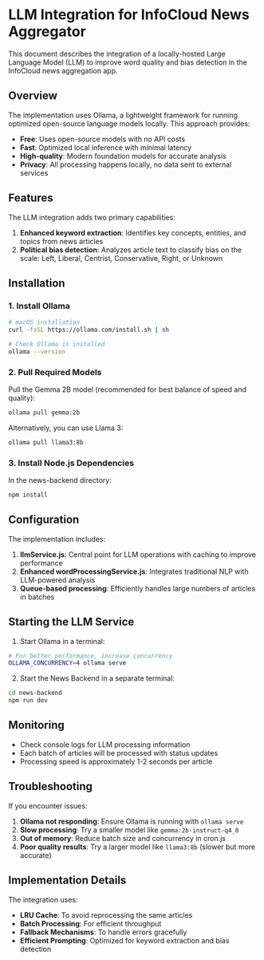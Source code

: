 # LLM Integration for InfoCloud News Aggregator

This document describes the integration of a locally-hosted Large Language Model (LLM) to improve word quality and bias detection in the InfoCloud news aggregation app.

## Overview

The implementation uses Ollama, a lightweight framework for running optimized open-source language models locally. This approach provides:

- **Free**: Uses open-source models with no API costs
- **Fast**: Optimized local inference with minimal latency
- **High-quality**: Modern foundation models for accurate analysis
- **Privacy**: All processing happens locally, no data sent to external services

## Features

The LLM integration adds two primary capabilities:

1. **Enhanced keyword extraction**: Identifies key concepts, entities, and topics from news articles
2. **Political bias detection**: Analyzes article text to classify bias on the scale: Left, Liberal, Centrist, Conservative, Right, or Unknown

## Installation

### 1. Install Ollama

```bash
# macOS installation
curl -fsSL https://ollama.com/install.sh | sh

# Check Ollama is installed
ollama --version
```

### 2. Pull Required Models

Pull the Gemma 2B model (recommended for best balance of speed and quality):

```bash
ollama pull gemma:2b
```

Alternatively, you can use Llama 3:

```bash
ollama pull llama3:8b
```

### 3. Install Node.js Dependencies

In the news-backend directory:

```bash
npm install
```

## Configuration

The implementation includes:

1. **llmService.js**: Central point for LLM operations with caching to improve performance
2. **Enhanced wordProcessingService.js**: Integrates traditional NLP with LLM-powered analysis
3. **Queue-based processing**: Efficiently handles large numbers of articles in batches

## Starting the LLM Service

1. Start Ollama in a terminal:

```bash
# For better performance, increase concurrency
OLLAMA_CONCURRENCY=4 ollama serve
```

2. Start the News Backend in a separate terminal:

```bash
cd news-backend
npm run dev
```

## Monitoring

- Check console logs for LLM processing information
- Each batch of articles will be processed with status updates
- Processing speed is approximately 1-2 seconds per article

## Troubleshooting

If you encounter issues:

1. **Ollama not responding**: Ensure Ollama is running with `ollama serve`
2. **Slow processing**: Try a smaller model like `gemma:2b-instruct-q4_0`
3. **Out of memory**: Reduce batch size and concurrency in cron.js
4. **Poor quality results**: Try a larger model like `llama3:8b` (slower but more accurate)

## Implementation Details

The integration uses:

- **LRU Cache**: To avoid reprocessing the same articles
- **Batch Processing**: For efficient throughput
- **Fallback Mechanisms**: To handle errors gracefully
- **Efficient Prompting**: Optimized for keyword extraction and bias detection
